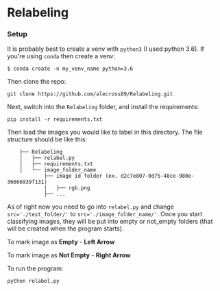 # Relabeling

### Setup
It is probably best to create a venv with `python3` (I used python 3.6).  If you're using `conda` then create a venv:
``` 
$ conda create -n my_venv_name python=3.6
```
Then clone the repo:
```
git clone https://github.com/alecross89/Relabeling.git
```

Next, switch into the `Relabeling` folder, and install the requirements:
```
pip install -r requirements.txt 
```
Then load the images you would like to label in this directory.  The file structure should be like this:
```
    ├── Relabeling                    
    │   ├── relabel.py       
    │   ├── requirements.txt      
    │   └── image_folder_name
            ├── image id folder (ex. d2c7e807-0d75-48ce-980e-36666939f131)         
            │   ├── rgb.png        
            ├── ...
```
As of right now you need to go into `relabel.py` and change `src='./test_folder/'` to `src='./image_folder_name/'`.  Once you start
classifying images, they will be put into empty or not_empty folders (that will be created when the program starts).  

To mark image as **Empty** - **Left Arrow**

To mark image as **Not Empty** - **Right Arrow**

To run the program: 
```
python relabel.py
```
 
